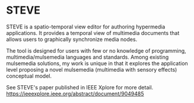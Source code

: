 # STEVE
STEVE is a spatio-temporal view editor for authoring hypermedia applications. It provides a 
temporal view of multimedia documents that allows users to graphically synchronize media nodes.

The tool is designed for users with few or no knowledge of programming, multimedia/mulsemedia languages and standards. 
Among existing mulsemedia solutions, my work is unique in that it explores the application 
level proposing a novel mulsemedia (multimedia with sensory effects) conceptual model.

See STEVE's paper published in IEEE Xplore for more detail. https://ieeexplore.ieee.org/abstract/document/9049485
